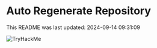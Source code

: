 # Auto Regenerate Repository

This README was last updated: 2024-09-14 09:31:09

 ![TryHackMe](https://tryhackme.com/badge/533634)